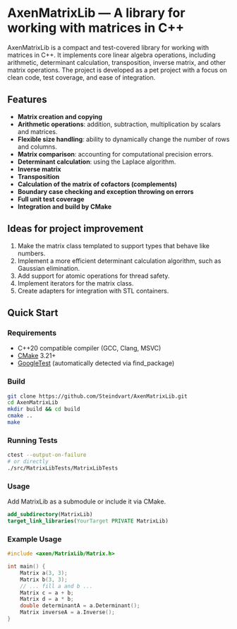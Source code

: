 # AxenMatrixLib — A library for working with matrices in C++

AxenMatrixLib is a compact and test-covered library for working with matrices in C++. It implements core linear algebra operations, including arithmetic, determinant calculation, transposition, inverse matrix, and other matrix operations. The project is developed as a pet project with a focus on clean code, test coverage, and ease of integration.

## Features

- **Matrix creation and copying**
- **Arithmetic operations**: addition, subtraction, multiplication by scalars and matrices.
- **Flexible size handling**: ability to dynamically change the number of rows and columns.
- **Matrix comparison**: accounting for computational precision errors.
- **Determinant calculation**: using the Laplace algorithm.
- **Inverse matrix**
- **Transposition**
- **Calculation of the matrix of cofactors (complements)**
- **Boundary case checking and exception throwing on errors**
- **Full unit test coverage**
- **Integration and build by CMake**

## Ideas for project improvement
1. Make the matrix class templated to support types that behave like numbers.
2. Implement a more efficient determinant calculation algorithm, such as Gaussian elimination.
3. Add support for atomic operations for thread safety.
4. Implement iterators for the matrix class.
5. Create adapters for integration with STL containers.

## Quick Start

### Requirements

- C++20 compatible compiler (GCC, Clang, MSVC)
- [CMake](https://cmake.org/) 3.21+
- [GoogleTest](https://github.com/google/googletest) (automatically detected via find_package)

### Build

```bash
git clone https://github.com/Steindvart/AxenMatrixLib.git
cd AxenMatrixLib
mkdir build && cd build
cmake ..
make
```

### Running Tests

```bash
ctest --output-on-failure
# or directly
./src/MatrixLibTests/MatrixLibTests
```

### Usage
Add MatrixLib as a submodule or include it via CMake.

```cmake
add_subdirectory(MatrixLib)
target_link_libraries(YourTarget PRIVATE MatrixLib)
```

### Example Usage
```cpp
#include <axen/MatrixLib/Matrix.h>

int main() {
    Matrix a(3, 3);
    Matrix b(3, 3);
    // ... fill a and b ...
    Matrix c = a + b;
    Matrix d = a * b;
    double determinantA = a.Determinant();
    Matrix inverseA = a.Inverse();
}
```
